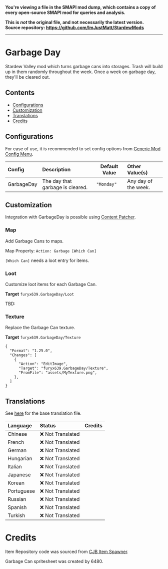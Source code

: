 **You're viewing a file in the SMAPI mod dump, which contains a copy of every open-source SMAPI mod
for queries and analysis.**

**This is _not_ the original file, and not necessarily the latest version.**  
**Source repository: https://github.com/ImJustMatt/StardewMods**

----

# Garbage Day

Stardew Valley mod which turns garbage cans into storages. Trash will build up in them randomly throughout the week.
Once a week on garbage day, they'll be cleared out.

## Contents

* [Configurations](#configurations)
* [Customization](#customization)
* [Translations](#translations)
* [Credits](#credits)

## Configurations

For ease of use, it is recommended to set config options
from [Generic Mod Config Menu](https://www.nexusmods.com/stardewvalley/mods/5098).

| Config     | Description                      | Default Value | Other Value(s)       |
|:-----------|:---------------------------------|---------------|:---------------------|
| GarbageDay | The day that garbage is cleared. | `"Monday"`    | Any day of the week. |

## Customization

Integration with GarbageDay is possible
using [Content Patcher](https://github.com/Pathoschild/StardewMods/blob/develop/ContentPatcher/docs/author-guide.md).

### Map

Add Garbage Cans to maps.

Map Property: `Action: Garbage [Which Can]`

`[Which Can]` needs a loot entry for items.

### Loot

Customize loot items for each Garbage Can.

**Target** `furyx639.GarbageDay/Loot`

TBD:

### Texture

Replace the Garbage Can texture.

**Target** `furyx639.GarbageDay/Texture`

```jsonc
{
  "Format": "1.25.0",
  "Changes": [
    {
      "Action": "EditImage",
      "Target": "furyx639.GarbageDay/Texture",
      "FromFile": "assets/MyTexture.png",
    },
  ]
}
```

## Translations

See [here](i18n/default.json) for the base translation file.

| Language   | Status            | Credits |
|:-----------|:------------------|:--------|
| Chinese    | ❌️ Not Translated |         |
| French     | ❌️ Not Translated |         |
| German     | ❌️ Not Translated |         |
| Hungarian  | ❌️ Not Translated |         |
| Italian    | ❌️ Not Translated |         |
| Japanese   | ❌️ Not Translated |         |
| Korean     | ❌️ Not Translated |         |
| Portuguese | ❌️ Not Translated |         |
| Russian    | ❌️ Not Translated |         |
| Spanish    | ❌️ Not Translated |         |
| Turkish    | ❌️ Not Translated |         |

# Credits

Item Repository code was sourced from [CJB Item Spawner](https://github.com/CJBok/SDV-Mods/tree/master/CJBItemSpawner).

Garbage Can spritesheet was created by 6480.